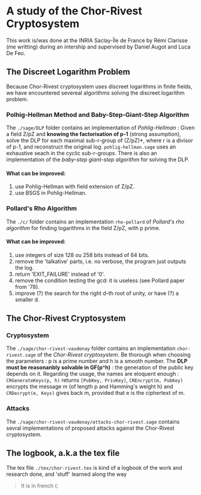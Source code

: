 # A study of the Chor-Rivest Cryptosystem

This work is/was done at the INRIA Saclay-Île de France by Rémi Clarisse (me writting) during an
intership and supervised by Daniel Augot and Luca De Feo.

## The Discreet Logarithm Problem
Because Chor-Rivest cryptosystem uses discreet logarithms in finite fields, we have
encountered severeal algorithms solving the discreet logarithm problem.
### Polhig-Hellman Method and Baby-Step-Giant-Step Algorithm
The `./sage/DLP` folder contains an implementation of *Pohlig-Hellman* : Given a field Z/pZ
and **knowing the factorisation of p-1** (strong assumption), solve the DLP for each maximal sub-r-group of
(Z/pZ)\*, where r is a divisor of p-1, and reconstruct the original log. `pohlig-hellman.sage` uses
an exhaustive seach in the cyclic sub-r-groups. There is also an implementation of the
*baby-step giant-step algorithm* for solving the DLP.
#### What can be improved:
1. use Pohlig-Hellman with field extension of Z/pZ.
2. use BSGS in Pohlig-Hellman.
### Pollard's Rho Algorithm
The `./c/` folder contains an implementation `rho-pollard` of *Pollard's rho algorithm*
for finding logarithms in the field Z/pZ, with p prime.
#### What can be improved:
1. use integers of size 128 ou 258 bits instead of 64 bits.
2. remove the 'talkative' parts, i.e. no verbose, the program just outputs the log.
3. return 'EXIT_FAILURE' instead of '0'.
4. remove the condition testing the gcd: it is useless (see Pollard paper from '78).
5. improve (?) the search for the right d-th root of unity, or have (?) a smaller d.

## The Chor-Rivest Cryptosystem
### Cryptosystem
The `./sage/chor-rivest-vaudenay` folder contains an implementation `chor-rivest.sage` of the *Chor-Rivest cryptosystem*.
Be thorough when choosing the parameters : p is a prime number and h is a smooth number.
The **DLP must be reasonanbly solvable in GF(p^h)** : the generation of the public key depends on it.
Regarding the usage, the names are eloquent enough : `CRGenerateKeys(p, h)` returns `[PubKey, PrivKey]`,
`CREncrypt(m, PubKey)` encrypts the message m (of length p and Hamming's weight h) and
`CRDecrypt(e, Keys)` gives back m, provided that e is the ciphertext of m.
### Attacks
The `./sage/chor-rivest-vaudenay/attacks-chor-rivest.sage` contains sevral implementations of proposed attacks against the Chor-Rivest
cryptosystem.

## The logbook, a.k.a the tex file
The tex file `./tex/chor-rivest.tex` is kind of a logbook of the work and research done, and 'stuff' learned
along the way
> It is in french (:

